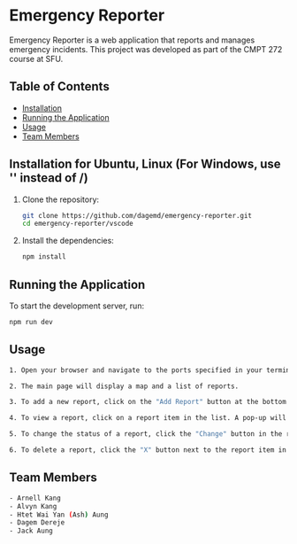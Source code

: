 # Emergency Reporter

Emergency Reporter is a web application that reports and manages emergency incidents. This project was developed as part of the CMPT 272 course at SFU.

## Table of Contents
- [Installation](#installation)
- [Running the Application](#running-the-application)
- [Usage](#usage)
- [Team Members](#team-members)

## Installation for Ubuntu, Linux (For Windows, use '\' instead of /)
1. Clone the repository:
    ```sh
    git clone https://github.com/dagemd/emergency-reporter.git
    cd emergency-reporter/vscode
    ```
2. Install the dependencies:
    ```sh
    npm install
    ```
    
## Running the Application
To start the development server, run:
```sh
npm run dev
```

## Usage
```sh
1. Open your browser and navigate to the ports specified in your terminal.

2. The main page will display a map and a list of reports.

3. To add a new report, click on the "Add Report" button at the bottom of the report list. Fill in the required details and submit the form.

4. To view a report, click on a report item in the list. A pop-up will appear with the report details.

5. To change the status of a report, click the "Change" button in the report details pop-up. You will be prompted to enter a password. The default password is `admin`.

6. To delete a report, click the "X" button next to the report item in the list. You will be prompted to enter a password. The default password is `admin`.
```

## Team Members
```sh
- Arnell Kang
- Alvyn Kang
- Htet Wai Yan (Ash) Aung
- Dagem Dereje
- Jack Aung
```
